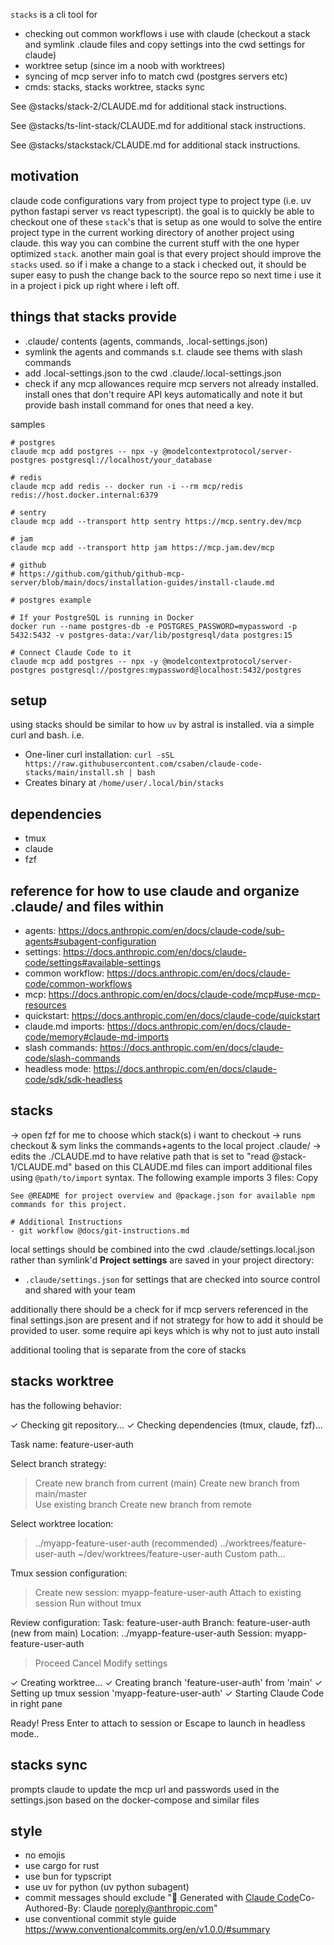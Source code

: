 `stacks` is a cli tool for 
- checking out common workflows i use with claude (checkout a stack and symlink .claude files and copy settings into the cwd settings for claude)
- worktree setup (since im a noob with worktrees)
- syncing of mcp server info to match cwd (postgres servers etc)
- cmds: stacks, stacks worktree, stacks sync


See @stacks/stack-2/CLAUDE.md for additional stack instructions.


See @stacks/ts-lint-stack/CLAUDE.md for additional stack instructions.

See @stacks/stackstack/CLAUDE.md for additional stack instructions.

## motivation
claude code configurations vary from project type to project type (i.e. uv python fastapi server vs react typescript). the goal is to quickly be able to checkout one of these `stack`'s that is setup as one would to solve the entire project type in the current working directory of another project using claude. this way you can combine the current stuff with the one hyper optimized `stack`. another main goal is that every project should improve the `stacks` used. so if i make a change to a stack i checked out, it should be super easy to push the change back to the source repo so next time i use it in a project i pick up right where i left off. 


## things that stacks provide
- .claude/ contents (agents, commands, .local-settings.json)
- symlink the agents and commands s.t. claude see thems with slash commands
- add .local-settings.json to the cwd .claude/.local-settings.json
- check if any mcp allowances require mcp servers not already installed. install ones that don't require API keys automatically and note it but provide bash install command for ones that need a key.

samples
```
# postgres
claude mcp add postgres -- npx -y @modelcontextprotocol/server-postgres postgresql://localhost/your_database

# redis
claude mcp add redis -- docker run -i --rm mcp/redis redis://host.docker.internal:6379

# sentry
claude mcp add --transport http sentry https://mcp.sentry.dev/mcp

# jam
claude mcp add --transport http jam https://mcp.jam.dev/mcp

# github
# https://github.com/github/github-mcp-server/blob/main/docs/installation-guides/install-claude.md

# postgres example

# If your PostgreSQL is running in Docker
docker run --name postgres-db -e POSTGRES_PASSWORD=mypassword -p 5432:5432 -v postgres-data:/var/lib/postgresql/data postgres:15

# Connect Claude Code to it
claude mcp add postgres -- npx -y @modelcontextprotocol/server-postgres postgresql://postgres:mypassword@localhost:5432/postgres

```

## setup
using stacks should be similar to how `uv` by astral is installed. via a simple curl and bash. i.e.
- One-liner curl installation: `curl -sSL https://raw.githubusercontent.com/csaben/claude-code-stacks/main/install.sh | bash`
- Creates binary at `/home/user/.local/bin/stacks`

## dependencies
- tmux
- claude
- fzf

## reference for how to use claude and organize .claude/ and files within
- agents: https://docs.anthropic.com/en/docs/claude-code/sub-agents#subagent-configuration
- settings: https://docs.anthropic.com/en/docs/claude-code/settings#available-settings
- common workflow: https://docs.anthropic.com/en/docs/claude-code/common-workflows
- mcp: https://docs.anthropic.com/en/docs/claude-code/mcp#use-mcp-resources 
- quickstart: https://docs.anthropic.com/en/docs/claude-code/quickstart
- claude.md imports: https://docs.anthropic.com/en/docs/claude-code/memory#claude-md-imports
- slash commands: https://docs.anthropic.com/en/docs/claude-code/slash-commands 
- headless mode: https://docs.anthropic.com/en/docs/claude-code/sdk/sdk-headless


## stacks
-> open fzf for me to choose which stack(s) i want to checkout
-> runs checkout & sym links the commands+agents to the local project .claude/
-> edits the ./CLAUDE.md to have relative path that is set to "read @stack-1/CLAUDE.md" based on this 
CLAUDE.md files can import additional files using `@path/to/import` syntax. The following example imports 3 files:
Copy

```
See @README for project overview and @package.json for available npm commands for this project.

# Additional Instructions
- git workflow @docs/git-instructions.md
```

local settings should be combined into the cwd .claude/settings.local.json rather than symlink'd
**Project settings** are saved in your project directory:

- `.claude/settings.json` for settings that are checked into source control and shared with your team

additionally there should be a check for if mcp servers referenced in the final settings.json are present and if not strategy for how to add it should be provided to user. some require api keys which is why not to just auto install

additional tooling that is separate from the core of stacks

## stacks worktree
has the following behavior:

✓ Checking git repository...
✓ Checking dependencies (tmux, claude, fzf)...

Task name: feature-user-auth

Select branch strategy:
> Create new branch from current (main)
  Create new branch from main/master  
  Use existing branch
  Create new branch from remote

Select worktree location:
> ../myapp-feature-user-auth (recommended)
  ../worktrees/feature-user-auth
  ~/dev/worktrees/feature-user-auth
  Custom path...

Tmux session configuration:
> Create new session: myapp-feature-user-auth
  Attach to existing session
  Run without tmux

Review configuration:
  Task: feature-user-auth
  Branch: feature-user-auth (new from main)
  Location: ../myapp-feature-user-auth
  Session: myapp-feature-user-auth
  
> Proceed
  Cancel
  Modify settings

✓ Creating worktree...
✓ Creating branch 'feature-user-auth' from 'main'
✓ Setting up tmux session 'myapp-feature-user-auth'
✓ Starting Claude Code in right pane

Ready! Press Enter to attach to session or Escape to launch in headless mode..

## stacks sync
prompts claude to update the mcp url and passwords used in the settings.json based on the docker-compose and similar files

## style
- no emojis
- use cargo for rust
- use bun for typscript
- use uv for python (uv python subagent)
- commit messages should exclude "🤖 Generated with [Claude Code](https://claude.ai/code)Co-Authored-By: Claude <noreply@anthropic.com>"
- use conventional commit style guide https://www.conventionalcommits.org/en/v1.0.0/#summary